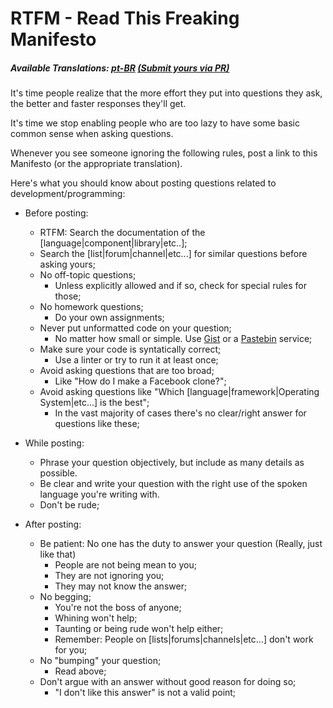 # RTFM - **R**ead **T**his **F**reaking **M**anifesto

##### Available Translations: [pt-BR](https://github.com/galvao/RTFM/pt/BR) [(Submit yours via PR)](https://github.com/galvao/RTFM)

It's time people realize that the more effort they put into questions they ask, the better and faster responses they'll get.

It's time we stop enabling people who are too lazy to have some basic common sense when asking questions.

Whenever you see someone ignoring the following rules, post a link to this Manifesto (or the appropriate translation).

Here's what you should know about posting questions related to development/programming:

* Before posting:
  * RTFM: Search the documentation of the [language|component|library|etc..];
  * Search the [list|forum|channel|etc...] for similar questions before asking yours;
  * No off-topic questions;
    * Unless explicitly allowed and if so, check for special rules for those;
  * No homework questions;
    * Do your own assignments;
  * Never put unformatted code on your question;
    * No matter how small or simple. Use [Gist](http://gist.github.com/) or a [Pastebin](https://en.wikipedia.org/wiki/Pastebin) service;
  * Make sure your code is syntatically correct;
    * Use a linter or try to run it at least once;
  * Avoid asking questions that are too broad; 
    * Like "How do I make a Facebook clone?";
  * Avoid asking questions like "Which [language|framework|Operating System|etc...] is the best"; 
    * In the vast majority of cases there's no clear/right answer for questions like these;

* While posting:
  * Phrase your question objectively, but include as many details as possible.
  * Be clear and write your question with the right use of the spoken language you're writing with.
  * Don't be rude;

* After posting:
  * Be patient: No one has the duty to answer your question (Really, just like that)
    * People are not being mean to you;
    * They are not ignoring you;
    * They may not know the answer;
  * No begging;
    * You're not the boss of anyone;
    * Whining won't help;
    * Taunting or being rude won't help either;
    * Remember: People on [lists|forums|channels|etc...] don't work for you;
  * No "bumping" your question;
    * Read above;
  * Don't argue with an answer without good reason for doing so;
    * "I don't like this answer" is not a valid point;
